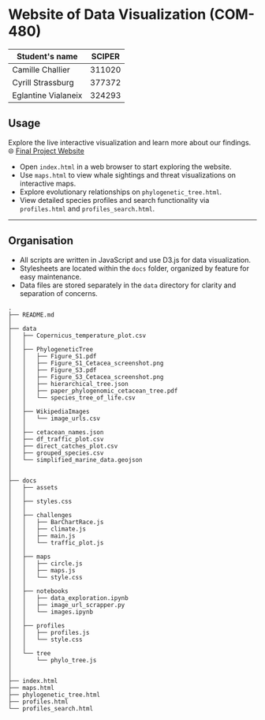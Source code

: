 # Website of Data Visualization (COM-480)

| Student's name | SCIPER |
| -------------- | ------ |
| Camille Challier | 311020 |
| Cyrill Strassburg | 377372 |
| Eglantine Vialaneix | 324293 |

## Usage

Explore the live interactive visualization and learn more about our findings.
🌐 [Final Project Website](https://eglantine-vialaneix.github.io/WhereWereWhalesLFS/)  

- Open `index.html` in a web browser to start exploring the website.  
- Use `maps.html` to view whale sightings and threat visualizations on interactive maps.  
- Explore evolutionary relationships on `phylogenetic_tree.html`.  
- View detailed species profiles and search functionality via `profiles.html` and `profiles_search.html`.

---

## Organisation

- All scripts are written in JavaScript and use D3.js for data visualization.  
- Stylesheets are located within the `docs` folder, organized by feature for easy maintenance.  
- Data files are stored separately in the `data` directory for clarity and separation of concerns.

```
.
├── README.md
│
├── data
│   ├── Copernicus_temperature_plot.csv
│   │
│   ├── PhylogeneticTree
│   │   ├── Figure_S1.pdf
│   │   ├── Figure_S1_Cetacea_screenshot.png
│   │   ├── Figure_S3.pdf
│   │   ├── Figure_S3_Cetacea_screenshot.png
│   │   ├── hierarchical_tree.json
│   │   ├── paper_phylogenomic_cetacean_tree.pdf
│   │   └── species_tree_of_life.csv
│   │
│   ├── WikipediaImages
│   │   └── image_urls.csv
│   │
│   ├── cetacean_names.json
│   ├── df_traffic_plot.csv
│   ├── direct_catches_plot.csv
│   ├── grouped_species.csv
│   └── simplified_marine_data.geojson
│
│
├── docs
│   ├── assets
│   │
│   ├── styles.css
│   │
│   ├── challenges
│   │   ├── BarChartRace.js
│   │   ├── climate.js
│   │   ├── main.js
│   │   └── traffic_plot.js
│   │
│   ├── maps
│   │   ├── circle.js
│   │   ├── maps.js
│   │   └── style.css
│   │
│   ├── notebooks
│   │   ├── data_exploration.ipynb
│   │   ├── image_url_scrapper.py
│   │   └── images.ipynb
│   │
│   ├── profiles
│   │   ├── profiles.js
│   │   └── style.css
│   │
│   └── tree
│       └── phylo_tree.js
│
│
├── index.html
├── maps.html
├── phylogenetic_tree.html
├── profiles.html
└── profiles_search.html

```
